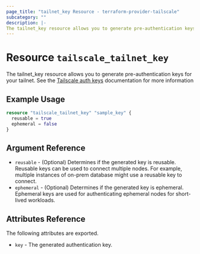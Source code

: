 ```yaml
---
page_title: "tailnet_key Resource - terraform-provider-tailscale"
subcategory: ""
description: |-
The tailnet_key resource allows you to generate pre-authentication keys for your tailnet.
---
```


# Resource `tailscale_tailnet_key`

The tailnet_key resource allows you to generate pre-authentication keys for your tailnet. See the 
[Tailscale auth keys](https://tailscale.com/kb/1085/auth-keys/) documentation for more information

## Example Usage

```terraform
resource "tailscale_tailnet_key" "sample_key" {
  reusable = true
  ephemeral = false
}
```

## Argument Reference

- `reusable` - (Optional) Determines if the generated key is reusable. Reusable keys can be used to connect multiple 
nodes. For example, multiple instances of on-prem database might use a reusable key to connect. 
- `ephemeral` - (Optional) Determines if the generated key is ephemeral. Ephemeral keys are used for authenticating 
ephemeral nodes for short-lived workloads.

## Attributes Reference

The following attributes are exported.

- `key` - The generated authentication key.
